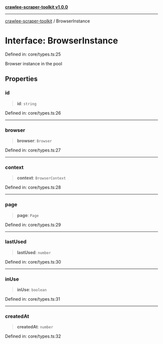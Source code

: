 [**crawlee-scraper-toolkit v1.0.0**](../README.md)

***

[crawlee-scraper-toolkit](../globals.md) / BrowserInstance

# Interface: BrowserInstance

Defined in: core/types.ts:25

Browser instance in the pool

## Properties

### id

> **id**: `string`

Defined in: core/types.ts:26

***

### browser

> **browser**: `Browser`

Defined in: core/types.ts:27

***

### context

> **context**: `BrowserContext`

Defined in: core/types.ts:28

***

### page

> **page**: `Page`

Defined in: core/types.ts:29

***

### lastUsed

> **lastUsed**: `number`

Defined in: core/types.ts:30

***

### inUse

> **inUse**: `boolean`

Defined in: core/types.ts:31

***

### createdAt

> **createdAt**: `number`

Defined in: core/types.ts:32
